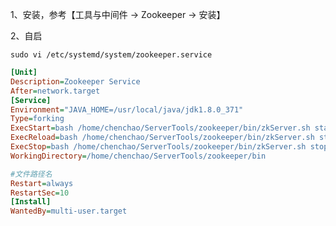 1、安装，参考【工具与中间件 -> Zookeeper -> 安装】

2、自启

`sudo vi /etc/systemd/system/zookeeper.service`

```ini
[Unit]
Description=Zookeeper Service
After=network.target
[Service]
Environment="JAVA_HOME=/usr/local/java/jdk1.8.0_371"
Type=forking
ExecStart=bash /home/chenchao/ServerTools/zookeeper/bin/zkServer.sh start
ExecReload=bash /home/chenchao/ServerTools/zookeeper/bin/zkServer.sh start
ExecStop=bash /home/chenchao/ServerTools/zookeeper/bin/zkServer.sh stop
WorkingDirectory=/home/chenchao/ServerTools/zookeeper/bin

#文件路径名
Restart=always
RestartSec=10
[Install]
WantedBy=multi-user.target
```

